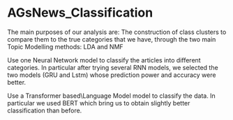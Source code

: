 # AGsNews_Classification

The main purposes of our analysis are: The construction of class clusters to compare them to the true categories that we have, through the two main Topic Modelling methods: LDA and NMF

Use one Neural Network model to classify the articles into different categories. In particular after trying several RNN models, we selected the two models (GRU and Lstm) whose prediction power and accuracy were better.

Use a Transformer based\Language Model model to classify the data. In particular we used BERT which bring us to obtain slightly better classification than before.

